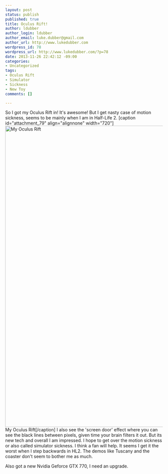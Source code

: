 ```yaml
--- 
layout: post
status: publish
published: true
title: Oculus Rift!
author: ldubber
author_login: ldubber
author_email: luke.dubber@gmail.com
author_url: http://www.lukedubber.com
wordpress_id: 78
wordpress_url: http://www.lukedubber.com/?p=78
date: 2013-11-26 22:42:12 -09:00
categories: 
- Uncategorized
tags: 
- Oculus Rift
- Simulator
- Sickness
- New Toy
comments: []

---
```

So I got my Oculus Rift in! It's awesome! But I get nasty case of motion sickness, seems to be mainly when I am in Half-Life 2. 
[caption id="attachment_79" align="alignnone" width="720"]<a href="http://www.lukedubber.com/wp-content/uploads/2013/11/936041_235009263330437_1076264118_n.jpg"><img src="http://www.lukedubber.com/wp-content/uploads/2013/11/936041_235009263330437_1076264118_n.jpg" alt="My Oculus Rift" width="720" height="960" class="size-full wp-image-79" /></a> My Oculus Rift[/caption]
I also see the 'screen door' effect where you can see the black lines between pixels, given time your brain filters it out. But its new tech and overall I am impressed. I hope to get over the motion sickness or also called simulator sickness. I think a fan will help. It seems I get it the worst when I step backwards in HL2. The demos like Tuscany and the coaster don't seem to bother me as much.

Also got a new Nvidia Geforce GTX 770, I need an upgrade. 
